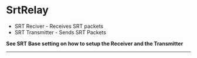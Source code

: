 # SrtRelay

* SRT Reciver - Receives SRT packets 
* SRT Transmitter - Sends SRT Packets

<b>See SRT Base setting on how to setup the Receiver and the Transmitter</b>

---
